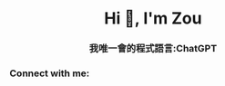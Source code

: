 <h1 align="center">Hi 👋, I'm Zou</h1>
<h3 align="center">我唯一會的程式語言:ChatGPT</h3>

<h3 align="left">Connect with me:</h3>
<p align="left">
</p>

